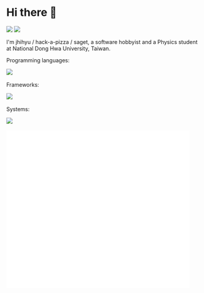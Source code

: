 # Hi there 👋

![](https://komarev.com/ghpvc/?username=jhihyulin&color=brightgreen&style=for-the-badge) ![](https://wakatime.com/badge/user/2d272511-3d9b-476f-bb65-06e47ab8dffb.svg?style=for-the-badge)

I'm jhihyu / hack-a-pizza / saget, a software hobbyist and a Physics student at National Dong Hwa University, Taiwan.

Programming languages:

![](https://skillicons.dev/icons?i=py,dart,js,ts)

Frameworks:

![](https://skillicons.dev/icons?i=fastapi,flutter,react,nextjs,tailwind)
<!--
Tools:

![](https://skillicons.dev/icons?i=vscode,git,postman,mongodb,docker,androidstudio,anaconda,arduino,blender)

Services:

// ![](https://skillicons.dev/icons?i=github,cloudflare,vercel,discord,gmail,googlecloud,firebase,gitlab,aws)
-->
Systems:

![](https://skillicons.dev/icons?i=linux,ubuntu,windows)

<img style="width: 480px;" src="/github-metrics.svg" />

